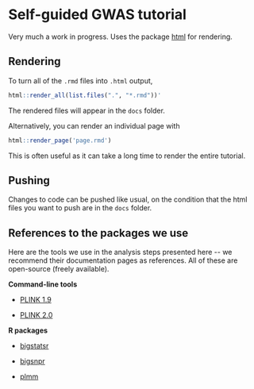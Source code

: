# Self-guided GWAS tutorial

Very much a work in progress. Uses the package [html](https://github.com/pbreheny/html) for rendering.

## Rendering

To turn all of the `.rmd` files into `.html` output,

``` r
html::render_all(list.files(".", "*.rmd"))'
```

The rendered files will appear in the `docs` folder.

Alternatively, you can render an individual page with

``` r
html::render_page('page.rmd')
```

This is often useful as it can take a long time to render the entire tutorial.

## Pushing

Changes to code can be pushed like usual, on the condition that the html files you want to push are in the `docs` folder.

## References to the packages we use

Here are the tools we use in the analysis steps presented here -- we recommend their documentation pages as references. All of these are open-source (freely available).

**Command-line tools**

-   [PLINK 1.9](https://www.cog-genomics.org/plink/1.9/)

-   [PLINK 2.0](https://www.cog-genomics.org/plink/2.0/)

**R packages**

-   [bigstatsr](https://privefl.github.io/bigstatsr/)

-   [bigsnpr](https://privefl.github.io/bigsnpr/)

-   [plmm](https://github.com/pbreheny/plmm)
